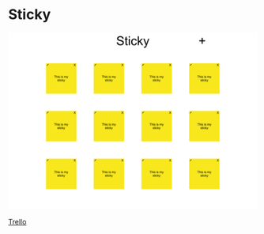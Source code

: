 # Sticky

![Wireframe](./Notes/Wireframe.png)

[Trello](https://trello.com/b/3QhSw1PE/sticky-project-2)

